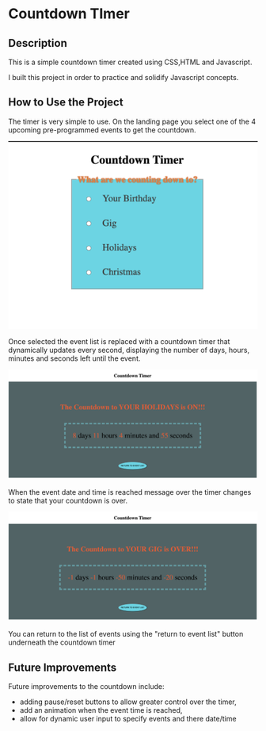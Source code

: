 <!-- Title -->

# Countdown TImer

## Description

This is a simple countdown timer created using CSS,HTML and Javascript.

I built this project in order to practice and solidify Javascript concepts.

## How to Use the Project

The timer is very simple to use. On the landing page you select one of the 4 upcoming pre-programmed events to get the countdown.

![landing page](src/images/countdownTimerLandingPage.png)

Once selected the event list is replaced with a countdown timer that dynamically updates every second, displaying the number of days, hours, minutes and seconds left until the event.

![count in progress screen](src/images/countdownTimerOngoingCount.png)

When the event date and time is reached message over the timer changes to state that your countdown is over.

![countdown finished](src/images/countdownTimerCountOver.png)

You can return to the list of events using the "return to event list" button underneath the countdown timer

## Future Improvements

Future improvements to the countdown include:

- adding pause/reset buttons to allow greater control over the timer,
- add an animation when the event time is reached,
- allow for dynamic user input to specify events and there date/time
